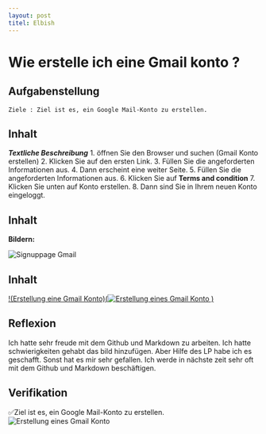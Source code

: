 ```yaml
---
layout: post
titel: Elbish
---
```

# Wie erstelle ich eine Gmail konto ?
## Aufgabenstellung
    Ziele : Ziel ist es, ein Google Mail-Konto zu erstellen.

## Inhalt
***Textliche Beschreibung***
    1. öffnen Sie den Browser und suchen (Gmail Konto erstellen)
    2. Klicken Sie auf den ersten Link.
    3. Füllen Sie die angeforderten Informationen aus.
    4. Dann erscheint eine weiter Seite.
    5. Füllen Sie die angeforderten Informationen aus.
    6. Klicken Sie auf **Terms and condition**
    7. Klicken Sie unten auf Konto erstellen.
    8. Dann sind Sie in Ihrem neuen Konto eingeloggt.
    


## Inhalt
**Bildern:**

![Signuppage Gmail](https://user-images.githubusercontent.com/78097812/129749307-26db1b2d-9fbe-4ea6-93aa-da25aa0c0451.png)

## Inhalt
[!(Erstellung eine Gmail Konto)(![Erstellung eines Gmail Konto](https://user-images.githubusercontent.com/78097812/129754568-4e86eb83-3bcf-4e86-bdcf-1dc095d215e6.png)
)](https://www.youtube.com/watch?v=TRnZYzJv6D8)


## Reflexion

Ich hatte sehr freude mit dem Github und Markdown zu arbeiten. Ich hatte schwierigkeiten gehabt das bild hinzufügen. Aber Hilfe des LP habe ich es geschafft. Sonst hat es mir sehr gefallen. Ich werde in nächste zeit sehr oft mit dem Github und Markdown beschäftigen.


## Verifikation

✅Ziel ist es, ein Google Mail-Konto zu erstellen.
![Erstellung eines Gmail Konto](https://user-images.githubusercontent.com/78097812/129754538-25bb7860-fe83-4bbe-ad40-7b834b8395a7.png)


